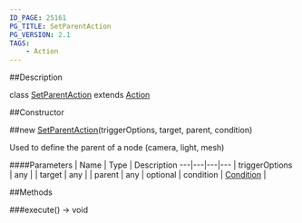 ```yaml
---
ID_PAGE: 25161
PG_TITLE: SetParentAction
PG_VERSION: 2.1
TAGS:
    - Action
---
```

##Description

class [SetParentAction](/classes/2.2/SetParentAction) extends [Action](/classes/2.2/Action)



##Constructor

##new [SetParentAction](/classes/2.2/SetParentAction)(triggerOptions, target, parent, condition)

Used to define the parent of a node (camera, light, mesh)

####Parameters
 | Name | Type | Description
---|---|---|---
 | triggerOptions | any | 
 | target | any | 
 | parent | any | 
optional | condition | [Condition](/classes/2.2/Condition) | 

##Methods

###execute() &rarr; void


